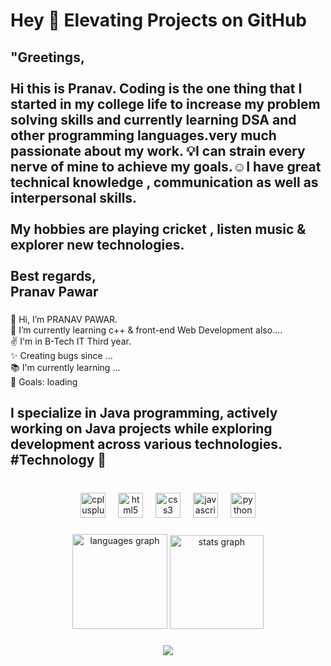 <h1 align="left">Hey 👋 Elevating Projects on GitHub</h1>

###

<h2 align="left">"Greetings,<br><br>Hi this is Pranav. Coding is the one thing that I started in my college life to increase my problem solving skills and currently learning DSA and other programming languages.very much passionate about my work. 💡I can strain every nerve of mine to achieve my goals.☺️I have great technical knowledge , communication as well as interpersonal skills. <br><br>My hobbies are playing cricket , listen music &<br>explorer new technologies.<br><br>Best regards,<br>Pranav Pawar</h2>

###

<p align="left">👋 Hi, I’m PRANAV PAWAR. <br>🌱 I’m currently learning c++ & front-end Web Development also.... <br> ✌ I'm in B-Tech IT Third year.<br>✨ Creating bugs since ...<br>📚 I'm currently learning ...<br>🎯 Goals:  loading</p>

###

<h2 align="left">I specialize in Java programming, actively working on Java projects while exploring development across various technologies. #Technology 🚀</h2>

###

<br clear="both">

<div align="center">
  <img src="https://cdn.jsdelivr.net/gh/devicons/devicon/icons/cplusplus/cplusplus-original.svg" height="40" alt="cplusplus logo"  />
  <img width="12" />
  <img src="https://cdn.jsdelivr.net/gh/devicons/devicon/icons/html5/html5-original.svg" height="40" alt="html5 logo"  />
  <img width="12" />
  <img src="https://cdn.jsdelivr.net/gh/devicons/devicon/icons/css3/css3-original.svg" height="40" alt="css3 logo"  />
  <img width="12" />
  <img src="https://cdn.jsdelivr.net/gh/devicons/devicon/icons/javascript/javascript-original.svg" height="40" alt="javascript logo"  />
  <img width="12" />
  <img src="https://cdn.jsdelivr.net/gh/devicons/devicon/icons/python/python-original.svg" height="40" alt="python logo"  />
</div>

###

<div align="center">
  <img src="https://github-readme-stats.vercel.app/api/top-langs?username=PranavPawar0&locale=en&hide_title=false&layout=compact&card_width=320&langs_count=5&theme=radical&hide_border=false&order=2" height="152" alt="languages graph"  />
  <img src="https://github-readme-stats.vercel.app/api?username=PranavPawar0&hide_title=false&hide_rank=false&show_icons=true&include_all_commits=true&count_private=true&disable_animations=false&theme=dracula&locale=en&hide_border=false&order=1" height="150" alt="stats graph"  />
</div>

###



###

<div align="center">
  <img src="https://profile-counter.glitch.me/PranavPawar0/count.svg?"  />
</div>

###
